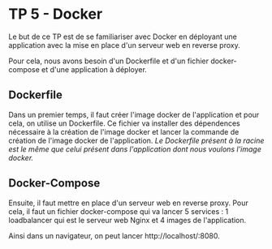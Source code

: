 # TP 5 - Docker

Le but de ce TP est de se familiariser avec Docker en déployant une application avec la mise en place d'un serveur web en reverse proxy. 

Pour cela, nous avons besoin d'un Dockerfile et d'un fichier docker-compose et d'une application à déployer. 

## Dockerfile

Dans un premier temps, il faut créer l'image docker de l'application et pour cela, on utilise un Dockerfile. Ce fichier va installer des dépendences nécessaire à la création de l'image docker et lancer la commande de création de l'image docker de l'application. 
*Le Dockerfile présent à la racine est le même que celui présent dans l'application dont nous voulons l'image docker.*

## Docker-Compose

Ensuite, il faut mettre en place d'un serveur web en reverse proxy. Pour cela, il faut un fichier docker-compose qui va lancer 5 services : 1 loadbalancer qui est le serveur web Nginx et 4 images de l'application.

Ainsi dans un navigateur, on peut lancer http://localhost/:8080. 